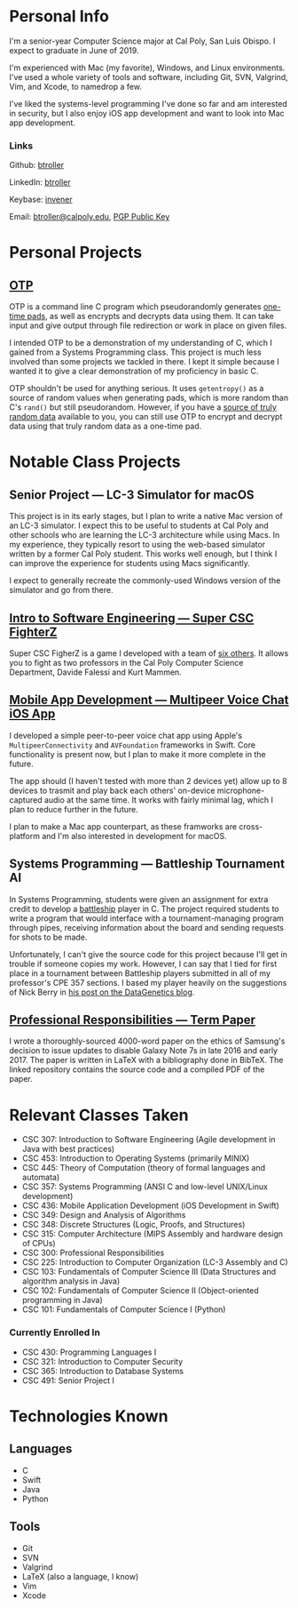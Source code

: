 # Personal Info

I'm a senior-year Computer Science major at Cal Poly, San Luis Obispo. I expect to graduate in June of 2019.

I'm experienced with Mac (my favorite), Windows, and Linux environments. I've used a whole variety of tools and software, including Git, SVN, Valgrind, Vim, and Xcode, to namedrop a few.

I've liked the systems-level programming I've done so far and am interested in security, but I also enjoy iOS app development and want to look into Mac app development.

### Links
Github: [btroller](https://github.com/btroller) 

LinkedIn: [btroller](https://www.linkedin.com/in/btroller) 

Keybase: [invener](https://keybase.io/invener) 

Email: [btroller@calpoly.edu](mailto:btroller@calpoly.edu), [PGP Public Key](http://btroller.github.io/btroller_calpoly.edu%20–%20Public.asc)

# Personal Projects

## [OTP](https://github.com/btroller/One-Time-Pad)

OTP is a command line C program which pseudorandomly generates [one-time pads](https://en.wikipedia.org/wiki/One-time_pad), as well as encrypts and decrypts data using them. It can take input and give output through file redirection or work in place on given files. 

I intended OTP to be a demonstration of my understanding of C, which I gained from a Systems Programming class. This project is much less involved than some projects we tackled in there. I kept it simple because I wanted it to give a clear demonstration of my proficiency in basic C.

OTP shouldn't be used for anything serious. It uses `getentropy()` as a source of random values when generating pads, which is more random than C's `rand()` but still pseudorandom. However, if you have a [source of truly random data](https://en.wikipedia.org/wiki/Hardware_random_number_generator) available to you, you can still use OTP to encrypt and decrypt data using that truly random data as a one-time pad.

# Notable Class Projects

## Senior Project — LC-3 Simulator for macOS

This project is in its early stages, but I plan to write a native Mac version of an LC-3 simulator. I expect this to be useful to students at Cal Poly and other schools who are learning the LC-3 architecture while using Macs. In my experience, they typically resort to using the web-based simulator written by a former Cal Poly student. This works well enough, but I think I can improve the experience for students using Macs significantly.

I expect to generally recreate the commonly-used Windows version of the simulator and go from there.

## [Intro to Software Engineering — Super CSC FighterZ](https://github.com/TraceRainbolt/SuperCSCFighterZ)

Super CSC FigherZ is a game I developed with a team of [six others](https://github.com/TraceRainbolt/SuperCSCFighterZ/graphs/contributors). It allows you to fight as two professors in the Cal Poly Computer Science Department, Davide Falessi and Kurt Mammen.

## [Mobile App Development — Multipeer Voice Chat iOS App](https://github.com/btroller/Multipeer-Voice-Chat)

I developed a simple peer-to-peer voice chat app using Apple's `MultipeerConnectivity` and `AVFoundation` frameworks in Swift. Core functionality is present now, but I plan to make it more complete in the future.

The app should (I haven't tested with more than 2 devices yet) allow up to 8 devices to trasmit and play back each others' on-device microphone-captured audio at the same time. It works with fairly minimal lag, which I plan to reduce further in the future.

I plan to make a Mac app counterpart, as these framworks are cross-platform and I'm also interested in development for macOS.

## Systems Programming — Battleship Tournament AI

In Systems Programming, students were given an assignment for extra credit to develop a [battleship](https://en.wikipedia.org/wiki/Battleship_(game)) player in C. The project required students to write a program that would interface with a tournament-managing program through pipes, receiving information about the board and sending requests for shots to be made. 

Unfortunately, I can't give the source code for this project because I'll get in trouble if someone copies my work. However, I can say that I tied for first place in a tournament between Battleship players submitted in all of my professor's CPE 357 sections. I based my player heavily on the suggestions of Nick Berry in [his post on the DataGenetics blog](http://www.datagenetics.com/blog/december32011/).

## [Professional Responsibilities — Term Paper](https://github.com/btroller/CSC-300-Paper)

I wrote a thoroughly-sourced 4000-word paper on the ethics of Samsung's decision to issue updates to disable Galaxy Note 7s in late 2016 and early 2017. The paper is written in LaTeX with a bibliography done in BibTeX. The linked repository contains the source code and a compiled PDF of the paper.

# Relevant Classes Taken

* CSC 307: Introduction to Software Engineering (Agile development in Java with best practices)
* CSC 453: Introduction to Operating Systems (primarily MINIX)
* CSC 445: Theory of Computation (theory of formal languages and automata)
* CSC 357: Systems Programming (ANSI C and low-level UNIX/Linux development)
* CSC 436: Mobile Application Development (iOS Development in Swift)
* CSC 349: Design and Analysis of Algorithms
* CSC 348: Discrete Structures (Logic, Proofs, and Structures)
* CSC 315: Computer Architecture (MIPS Assembly and hardware design of CPUs)
* CSC 300: Professional Responsibilities
* CSC 225: Introduction to Computer Organization (LC-3 Assembly and C)
* CSC 103: Fundamentals of Computer Science III (Data Structures and algorithm analysis in Java)
* CSC 102: Fundamentals of Computer Science II (Object-oriented programming in Java)
* CSC 101: Fundamentals of Computer Science I (Python)

### Currently Enrolled In

* CSC 430: Programming Languages I
* CSC 321: Introduction to Computer Security
* CSC 365: Introduction to Database Systems
* CSC 491: Senior Project I

# Technologies Known

## Languages

* C
* Swift
* Java
* Python

## Tools

* Git
* SVN
* Valgrind
* LaTeX (also a language, I know)
* Vim
* Xcode
